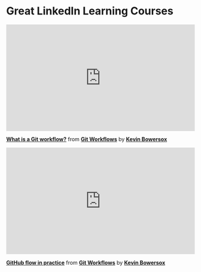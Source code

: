 <h1>Great LinkedIn Learning Courses</h1>

<div style="position:relative;height:0;padding-bottom:56.25%"><iframe width="640" height="360" src="https://www.linkedin.com/learning/embed/git-workflows/what-is-a-git-workflow?autoplay=false&claim=AQHGCV8mVlJV_QAAAYIj8iZMpagiE08hwDSAtNGBdHnbdApujT40Bt38vSunvoM7NJ2ebp8BNIgJUiT3EjmOHt3gH3lgJxOCrlD1VHdSiRhXPNkpFGc9SUV_3AVcPc7Eylcf1F5wB0rD0xOraDDn3n3oLGryIML28wVZShsKPch_TQEt07ie2u4RhdRqYkbHTZe2qIdYHUQKIlVnA1-jcyJ-O2yep6hT17qkZ-0mpqOfZMUcC8PIN4utvdAz7oRjJ1Zb0HFzgFwfx9LMBFztLTbdDzm9i6l4hDGlN9Mt5DkSaPkQfX0-3NYVCpRpM-h67vK_qvkxmSUxh6llYgavrtuGKB4ckj3oKJmcbB6s4p1Jqp6aEmqSP30IBQdkuYuq3cVEPNBgNB_yogabouff-P91uIz_Q24DUM0A7jUdjgckcuHs6HPRsO5--jT3SVDiejEyPGa7obwvs8EdZ44VbhAdlI2uWVivTXKDeRvkA9E3z9OoUWb62l-CTw8nvRP7hecBCMUMQm237pwVfE0-kY9lN4OZJMKXK55d12ACkRF8K4h2A-0Y-vYdMsd9RGjR0E-HllGeV1ECiXO-sj5MTor-zNc8k0XHOfAaubGe-A4PA2dkrIws8xgnUvUFGe3H02gYIa3XOsMbTmnW1tqSbCR49svd0iMLRMvd2cxYPYN5-ZJejCrxub5iXCeq_WpL-YX4-uku5bxawE226mGGXcTCvKk9zai4Cmz1AzhFJ4BWtS6xgT01Y9Y4aSZdyRNmCaJN0zdP_wmV-52M5q_dSTvldcqwDR75uTHKK-Sgok2S4H23Oh7LGr5EgBe-Sogn468NyYuGNrNCCSiAZSBcGNcJt0ZfkdnuO-qwqahKH84Ig4D5nQzRMbh5lEvWkwOA00a8-OrzfBN4gPiUqHG3E4sR_LkFCSMpZIqEy8A9KCq9qctzaaPAjy146vPE-IxBLBo3dvsE6bVrYTNLmdik4zjvHw6vKYN2Drt1mf7s5_HdVz0YL0qXW_75wNrwScptGWwV1maP9ed9ygYpaDO3IMc-VMIMEs_rmzjOSC7ow7H3msLktJErYkSKEWRNJVVto048IKMtJe1Lj7eJKdlb4WmrJbaMbqy6cvQL0QpsjFlAHdbQrx7U99yhWi41eqQrJGmU7Q2Mkvj4mQEgSMG_92egKGH6M53pxSxms6OHlN9Yjbv8I2w&lipi=urn%3Ali%3Apage%3Ad_learning_content%3Btu1lULhqQSS2zTFdNzEoSw%3D%3D&licu" mozallowfullscreen="true" webkitallowfullscreen="true" allowfullscreen="true" frameborder="0" style="position:absolute;width:100%;height:100%;left:0"></iframe></div><p><strong><a href="https://www.linkedin.com/learning/git-workflows/what-is-a-git-workflow?trk=embed_lil">What is a Git workflow?</a></strong> from <strong><a href="https://www.linkedin.com/learning/git-workflows?trk=embed_lil">Git Workflows</a></strong> by <strong><a href="https://www.linkedin.com/learning/instructors/kevin-bowersox?trk=embed_lil">Kevin Bowersox</a></strong></p>

<div style="position:relative;height:0;padding-bottom:56.25%"><iframe width="640" height="360" src="https://www.linkedin.com/learning/embed/git-workflows/github-flow-in-practice?autoplay=false&claim=AQHwMFT0W_azAgAAAYIj-jP8ODeuMwTx6lj9WncccnNVJVAo_hJfVaYL3FEErW9B4VBl-OtOPWpS9zY2Jrs_JfdFHNHnSibhYyBgYTaH1EyBHQp5YSEI3Ab25cd8413tFj46J28q5t5YrMe_z5sYwzws4ghRBtOwaUj61cLjKb6z-cKykWrYXOf5MXhJkB-5SKK6Tm8x8V4aczr12dAFPXA4AR0kqHC7mpPIFDjMidtObEVZmxJlqdEmgowvHR20LHSCdIzoZYZiGlIa9lzSHh1ewRp8OGDyi_l47tdSfD6kPj3qeOMIgQNbcEo7uuVfOv_7G1ZUgpnnQvUyNAaU3GSoxPEQqL6SM1pNMadOLhdWA7BnOS567wq6wewC7Kh8buoGfiKIcWuk_N8Z9R_HMYvWcXuqZ3W17-fGj9s-hOon2VRgTqviYMBLIXK5KofF_Hoyytsg-TECMONb-NK8StuFu8SbAit0m4xCA6Qs2uFtVeAHllgUf-jOxBV-gMPu2fRlrW7ydE1hr9urd6b2oiZdKjvHXLel_ybtaYQnL6-TCgbnwXuS-ONeJlhViJBWPV18tTELHHONkS2TQO8Gk1yb5ZSSXvjMgkJEAjTJeBwVdzVatzRnh58m-D1Gfzvqv4Tn3ulk7J_sjljhcsiu_St7zFggQ0-4jyStNyZHPfR64kl6q1UbIZzigoOqm83PbMpz5m6YOJUOUhR33eMgb1R8O-_2PykbBoqi-aovhdu8ON_J6ZAOTL2yovofxnLxTCk30UrFYuDca2F_XM37EBObPGZG7pRoZjzlplnX4CRi4b6HwzI9d7I_2CovB-KFS5BPiC-LBrcoS-eWelwiNWD2_iFCgogi38QJILHkSoKI_nbF7_GAaYTsCSDagVlwUNu6wrciSR75R9IQ1KEzMtWahkYDX3L97VjupBLaR9ywiNJVWS3larOAE7NFc7Wm5ifHpiFWGA3TQUxRmaUJ1ig0GurpubfqaVjwhmcC_PZCtmQxs22jKB-1wL_7MXUmy40CWA-Ouea47yu_wN7f_fbppK8A6iu6pigtEy-2qWoWnS3Qlk5XhpaCqbNY9_XePRFf-YtgSL4DoB8b35GgWI-wQV144YMKg2wxPzAR_YviaP-FXTDLs6lzTEcMp_jwf6TSBsDmBSrgQT0VahQf8edZkiH2S_Xu_AfTCU7Q98MWuIEXegg&lipi=urn%3Ali%3Apage%3Ad_learning_content%3BqbihETzgQc6%2F0YAnw%2B4Zjw%3D%3D&licu" mozallowfullscreen="true" webkitallowfullscreen="true" allowfullscreen="true" frameborder="0" style="position:absolute;width:100%;height:100%;left:0"></iframe></div><p><strong><a href="https://www.linkedin.com/learning/git-workflows/github-flow-in-practice?trk=embed_lil">GitHub flow in practice</a></strong> from <strong><a href="https://www.linkedin.com/learning/git-workflows?trk=embed_lil">Git Workflows</a></strong> by <strong><a href="https://www.linkedin.com/learning/instructors/kevin-bowersox?trk=embed_lil">Kevin Bowersox</a></strong></p>